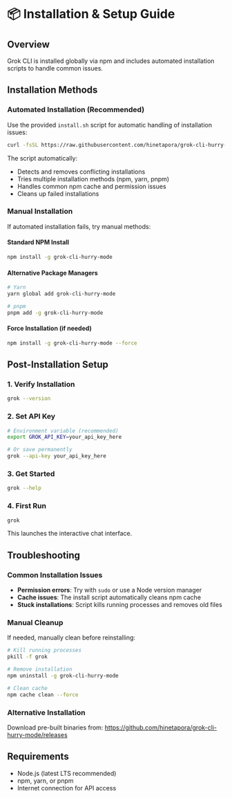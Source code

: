 # 📦 Installation & Setup Guide

## Overview
Grok CLI is installed globally via npm and includes automated installation scripts to handle common issues.

## Installation Methods

### Automated Installation (Recommended)
Use the provided `install.sh` script for automatic handling of installation issues:

```bash
curl -fsSL https://raw.githubusercontent.com/hinetapora/grok-cli-hurry-mode/main/install.sh | bash
```

The script automatically:
- Detects and removes conflicting installations
- Tries multiple installation methods (npm, yarn, pnpm)
- Handles common npm cache and permission issues
- Cleans up failed installations

### Manual Installation
If automated installation fails, try manual methods:

#### Standard NPM Install
```bash
npm install -g grok-cli-hurry-mode
```

#### Alternative Package Managers
```bash
# Yarn
yarn global add grok-cli-hurry-mode

# pnpm
pnpm add -g grok-cli-hurry-mode
```

#### Force Installation (if needed)
```bash
npm install -g grok-cli-hurry-mode --force
```

## Post-Installation Setup

### 1. Verify Installation
```bash
grok --version
```

### 2. Set API Key
```bash
# Environment variable (recommended)
export GROK_API_KEY=your_api_key_here

# Or save permanently
grok --api-key your_api_key_here
```

### 3. Get Started
```bash
grok --help
```

### 4. First Run
```bash
grok
```
This launches the interactive chat interface.

## Troubleshooting

### Common Installation Issues
- **Permission errors**: Try with `sudo` or use a Node version manager
- **Cache issues**: The install script automatically cleans npm cache
- **Stuck installations**: Script kills running processes and removes old files

### Manual Cleanup
If needed, manually clean before reinstalling:
```bash
# Kill running processes
pkill -f grok

# Remove installation
npm uninstall -g grok-cli-hurry-mode

# Clean cache
npm cache clean --force
```

### Alternative Installation
Download pre-built binaries from: https://github.com/hinetapora/grok-cli-hurry-mode/releases

## Requirements
- Node.js (latest LTS recommended)
- npm, yarn, or pnpm
- Internet connection for API access